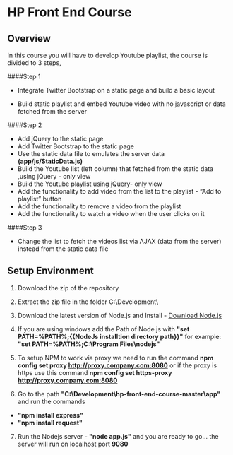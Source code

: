 HP Front End Course
====================

Overview
--------
In this course you will have to develop Youtube playlist, the course is divided to 3 steps,

####Step 1 
- Integrate Twitter Bootstrap on a static page and  build a basic layout

- Build static playlist and embed Youtube video with no javascript or data fetched from the server

####Step 2
- Add jQuery to the static page 
- Add Twitter Bootstrap to the static page 
- Use the static data file to emulates the server data **(app/js/StaticData.js)**
- Build the Youtube list (left column) that fetched from the static data ,using jQuery - only view
- Build the Youtube playlist using jQuery- only view
- Add the functionality to add video from the list to the playlist -  “Add to playlist” button
- Add the functionality to remove a video from the playlist
- Add the functionality to watch a video when the user clicks on it

####Step 3
- Change the list to fetch the videos list via AJAX (data from the server) instead from the static data file


Setup Environment
-----------------

1. Download the zip of the repository

2. Extract the zip file in the folder C:\Development\

3. Download the latest version of Node.js and Install - [Download Node.js](http://nodejs.org/download/)

4. If you are using windows add the Path of Node.js with **"set PATH=%PATH%;{{NodeJs installtion directory path}}"** for example: **"set PATH=%PATH%;C:\Program Files\nodejs"**

5. To setup NPM to work via proxy we need to run the command **npm config set proxy http://proxy.company.com:8080** or if the proxy is https use this command **npm config set https-proxy http://proxy.company.com:8080** 

6. Go to the path **"C:\Development\hp-front-end-course-master\app"** and run the commands
 - **"npm install express"**
 - **"npm install request"**
7. Run the Nodejs server - **"node app.js"** and you are ready to go... the server will run on localhost port **9080**


